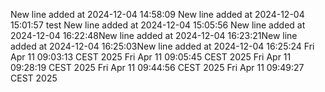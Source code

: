 New line added at 2024-12-04 14:58:09
New line added at 2024-12-04 15:01:57
test
New line added at 2024-12-04 15:05:56
New line added at 2024-12-04 16:22:48New line added at 2024-12-04 16:23:21New line added at 2024-12-04 16:25:03New line added at 2024-12-04 16:25:24
Fri Apr 11 09:03:13 CEST 2025
Fri Apr 11 09:05:45 CEST 2025
Fri Apr 11 09:28:19 CEST 2025
Fri Apr 11 09:44:56 CEST 2025
Fri Apr 11 09:49:27 CEST 2025
